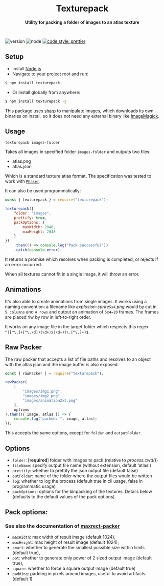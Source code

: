 <h1 align="center"> Texturepack </h1>
<p align="center">
  <b>Utility for packing a folder of images to an atlas texture</b>
</p>
<br>

![version](https://img.shields.io/npm/v/texturepack)
![node](https://img.shields.io/node/v/texturepack)
[![code style: prettier](https://img.shields.io/badge/code_style-prettier-ff69b4.svg)](https://github.com/prettier/prettier)
## Setup
- Install [Node.js](https://nodejs.org/) 
- Navigate to your project root and run:

```sh
$ npm install texturepack
```
- Or install globally from anywhere:
```sh
$ npm install texturepack -g
```
This package uses [sharp](https://www.npmjs.com/package/sharp) to manipulate images, which downloads its own binaries on install, so it does not need any external binary like [ImageMagick](https://www.imagemagick.org/).

## Usage

```
texturepack images-folder
```

Takes all images in specified folder `images-folder` and outputs two files:

- atlas.png
- atlas.json

Which is a standard texture atlas format. The specification was tested to work with [`Phaser`](https://phaser.io/).

It can also be used programmatically:

```javascript
const { texturepack } = require("texturepack");

texturepack({
	folder: "images",
	prettify: true,
	packOptions: {
		maxWidth: 2048,
		maxHeight: 2048
	}
})
	.then(() => console.log("Pack successful"))
	.catch(console.error);
```

It returns a promise which resolves when packing is completed, or rejects if an error occurred.

When all textures cannot fit in a single image, it will throw an error.

## Animations

It's also able to create animations from single images. It works using a naming convention: a filename like _explosion-sprite`5x4`.png_ would by cut in `5 columns` and `4 rows` and output an animation of `5x4=20` frames. The frames are placed riw by row in left-to-right order.

It works on any image file in the target folder which respects this regex `^([^\.]+[^\.\d])(\d+)x(\d+)(\.[^\.]+)$`.

## Raw Packer

The raw packer that accepts a list of file paths and resolves to an object with the atlas json and the image buffer is also exposed:

```javascript
const { rawPacker } = require("texturepack");

rawPacker(
	[
		"images/img1.png", 
		"images/img2.png", 
		"images/animation2x2.png"
	],
	options
).then(({ image, atlas }) => {
	console.log("packed: ", image, atlas);
});
```
This accepts the same options, except for `folder` and `outputFolder`.

## Options

- `folder`: [**required**] folder with images to pack (relative to _process.cwd()_)
- `fileName`: specify output file name (without extension, default 'atlas')
- `prettify`: whether to prettify the json output file (default false)
- `outFolder`: name of the folder where the output files would be written
- `log`: whether to log the process (default true in cli usage, false in programmatic usage)
- `packOptions`: options for the binpacking of the textures.
  Details below (defaults to the default values of the pack options).

## Pack options:
### See also the documentation of [maxrect-packer](https://www.npmjs.com/package/maxrects-packer)

- `maxWidth`: max width of result image (default 1024),
- `maxHeight`: max height of result image (default 1024),
- `smart`: whether to generate the smallest possible size within limits (default true),
- `pot`: whether to generate only power of 2 sized output image (default true),
- `square`: whether to force a square output image (default true)
- `padding`: padding in pixels around images, useful to avoid artifacts (default 1)
